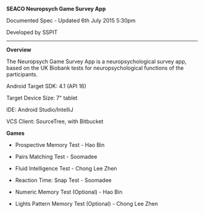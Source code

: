 **SEACO Neuropsych Game Survey App**

Documented Spec - Updated 6th July 2015 5:30pm

Developed by SSPIT

*****

**Overview**

The Neuropsych Game Survey App is a neuropsychological survey app, based on the UK Biobank tests for neuropsychological functions of the participants.

Android Target SDK: 4.1 (API 16)

Target Device Size: 7" tablet

IDE: Android Studio/IntelliJ

VCS Client: SourceTree, with Bitbucket

**Games**

- Prospective Memory Test - Hao Bin

- Pairs Matching Test - Soomadee

- Fluid Intelligence Test - Chong Lee Zhen

- Reaction Time: Snap Test - Soomadee

- Numeric Memory Test (Optional) - Hao Bin

- Lights Pattern Memory Test (Optional) - Chong Lee Zhen